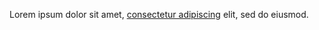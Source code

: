 
<div class="usa-alert usa-alert--info usa-alert--no-icon">
  <div class="usa-alert__body">
    <p class="usa-alert__text">
      Lorem ipsum dolor sit amet,
      <a class="usa-link" href="javascript:void(0);">consectetur adipiscing</a>
      elit, sed do eiusmod.
    </p>
  </div>
</div>